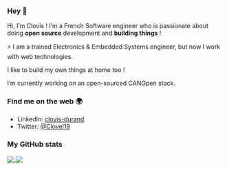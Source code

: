 <!--
**Clovel/Clovel** is a ✨ _special_ ✨ repository because its `README.md` (this file) appears on your GitHub profile.

Here are some ideas to get you started:

- 🔭 I’m currently working on ...
- 🌱 I’m currently learning ...
- 👯 I’m looking to collaborate on ...
- 🤔 I’m looking for help with ...
- 💬 Ask me about ...
- 📫 How to reach me: ...
- 😄 Pronouns: ...
- ⚡ Fun fact: ...
-->

### Hey 👋

Hi, I’m Clovis ! I’m a French Software engineer who is passionate about doing **open source** development and **building things** !

⚡ I am a trained Electronics & Embedded Systems engineer, but now I work with web technologies.

I like to build my own things at home too !

I’m currently working on an open-sourced CANOpen stack.

### Find me on the web 🌍

- LinkedIn: [clovis-durand](https://www.linkedin.com/in/clovis-durand/)
- Twitter: [@Clovel19](https://twitter.com/Clovel19)

### My GitHub stats

<a href="https://github.com/anuraghazra/github-readme-stats">
  <img align="center" src="https://github-readme-stats.vercel.app/api?username=clovel&count_private=true&show_icons=true&include_all_commits=true&hide_border=true&hide_title=false&theme=dark" />
</a>
<a href="https://github.com/anuraghazra/github-readme-stats">
  <img align="center" src="https://github-readme-stats.vercel.app/api/top-langs/?username=clovel&hide_title=false&hide_border=true&theme=dark&langs_count=10&layout=compact" />
</a>
